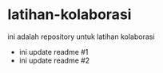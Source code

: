 # latihan-kolaborasi
ini adalah repository untuk latihan kolaborasi

- ini update readme #1
- ini update readme #2

